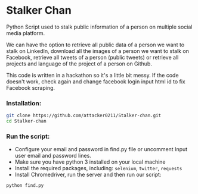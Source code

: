 # Stalker Chan
Python Script used to stalk public information of a person on multiple social media platform.

We can have the option to retrieve all public data of a person we want to stalk on LinkedIn, download all the images of a person we want to stalk on Facebook, retrieve all tweets of a person (public tweets) or retrieve all projects and language of the project of a person on Github.

This code is written in a hackathon so it's a little bit messy.
If the code doesn't work, check again and change facebook login input html id to fix Facebook scraping.

### Installation:
```sh
git clone https://github.com/attacker0211/Stalker-chan.git
cd Stalker-chan
```

### Run the script:
* Configure your email and password in find.py file or uncomment Input user email and password lines.
* Make sure you have python 3 installed on your local machine
* Install the required packages, including: `selenium`, `twitter`, `requests`
* Install Chromedriver, run the server and then run our script:
```sh 
python find.py
```

